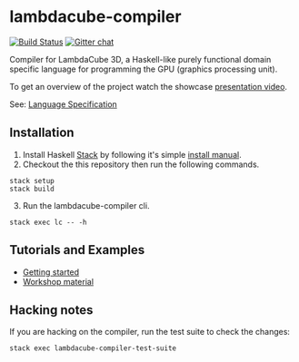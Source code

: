 # lambdacube-compiler

[![Build Status](https://travis-ci.org/lambdacube3d/lambdacube-compiler.svg?branch=master)](https://travis-ci.org/lambdacube3d/lambdacube-compiler)
[![Gitter chat](https://badges.gitter.im/lambdacube3d/lambdacube3d.png)](https://gitter.im/LambdaCube-3D/Lobby)

Compiler for LambdaCube 3D, a Haskell-like purely functional domain specific language for programming the GPU (graphics processing unit).

To get an overview of the project watch the showcase [presentation video](https://www.youtube.com/watch?v=IjtjSqkEhDY).

See: [Language Specification](http://lambdacube3d.com/lang-specification)

## Installation

1. Install Haskell [Stack](http://www.haskellstack.org) by following it's simple [install manual](https://docs.haskellstack.org/en/stable/README/#how-to-install).
2. Checkout the this repository then run the following commands.
```
stack setup
stack build
```
3. Run the lambdacube-compiler cli.
```
stack exec lc -- -h
```

## Tutorials and Examples

- [Getting started](http://lambdacube3d.com/getting-started)
- [Workshop material](https://github.com/csabahruska/lambdacube-workshop)

## Hacking notes

If you are hacking on the compiler, run the test suite to check the changes:

```
stack exec lambdacube-compiler-test-suite
```
